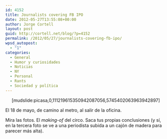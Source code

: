 ```yaml
---
id: 4152
title: Journalists covering FB IPO
date: 2012-05-27T13:55:08+00:00
author: Jorge Cortell
layout: post
guid: http://cortell.net/blog/?p=4152
permalink: /2012/05/27/journalists-covering-fb-ipo/
wpsd_autopost:
  - "1"
categories:
  - General
  - Humor y curiosidades
  - Noticias
  - NY
  - Personal
  - Rants
  - Sociedad y polí­tica
---
```

<p style="text-align: center">
  [mudslide:picasa,0,111219615350942087056,5745402063963942897]
</p>

El 18 de mayo, de camino al metro, al salir de la oficina.

Mira las fotos. El _making-of_ del circo. Saca tus propias conclusiones (y sí, en la tercera foto se ve a una periodista subida a un cajón de madera para parecer más alta).
